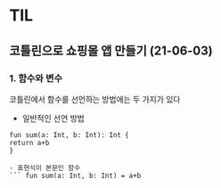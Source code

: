 # TIL

## 코틀린으로 쇼핑몰 앱 만들기 (21-06-03)
### 1. 함수와 변수
코틀린에서 함수를 선언하는 방법에는 두 가지가 있다
- 일반적인 선언 방법
``` 
fun sum(a: Int, b: Int): Int {
return a+b
}

- 표현식이 본문인 함수
``` fun sum(a: Int, b: Int) = a+b

